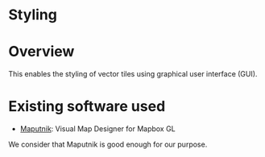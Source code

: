 # Styling
# Overview
This enables the styling of vector tiles using graphical user interface (GUI).

# Existing software used
- [Maputnik](https://github.com/maputnik/editor): Visual Map Designer for Mapbox GL

We consider that Maputnik is good enough for our purpose. 
